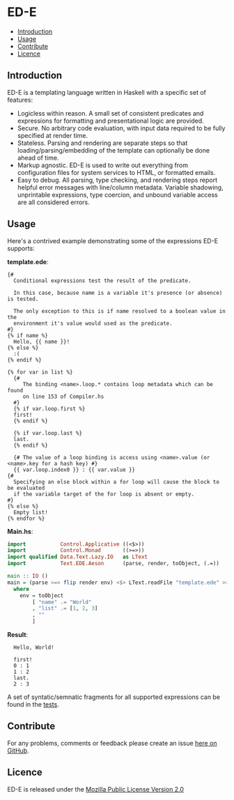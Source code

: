 # ED-E

* [Introduction](#introduction)
* [Usage](#usage)
* [Contribute](#contribute)
* [Licence](#licence)


## Introduction

ED-E is a templating language written in Haskell with a specific set of features:

* Logicless within reason. A small set of consistent predicates
and expressions for formatting and presentational logic are provided.
* Secure. No arbitrary code evaluation, with input data required to be fully specified
at render time.
* Stateless. Parsing and rendering are separate steps so that loading/parsing/embedding
of the template can optionally be done ahead of time.
* Markup agnostic. ED-E is used to write out everything from configuration files for
system services to HTML, or formatted emails.
* Easy to debug. All parsing, type checking, and rendering steps report helpful
error messages with line/column metadata. Variable shadowing, unprintable expressions,
type coercion, and unbound variable access are all considered errors.


## Usage

Here's a contrived example demonstrating some of the expressions ED-E supports:

**template.ede**:

```HTML+Django
{#
  Conditional expressions test the result of the predicate.

  In this case, because name is a variable it's presence (or absence) is tested.

  The only exception to this is if name resolved to a boolean value in the
  environment it's value would used as the predicate.
#}
{% if name %}
  Hello, {{ name }}!
{% else %}
  :(
{% endif %}

{% for var in list %}
  {#
     The binding <name>.loop.* contains loop metadata which can be found
     on line 153 of Compiler.hs
  #}
  {% if var.loop.first %}
  first!
  {% endif %}

  {% if var.loop.last %}
  last.
  {% endif %}

  {# The value of a loop binding is access using <name>.value (or <name>.key for a hash key) #}
  {{ var.loop.index0 }} : {{ var.value }}
{#
  Specifying an else block within a for loop will cause the block to be evaluated
  if the variable target of the for loop is absent or empty.
#}
{% else %}
  Empty list!
{% endfor %}
```

**Main.hs**:

```haskell
import           Control.Applicative ((<$>))
import           Control.Monad       ((>=>))
import qualified Data.Text.Lazy.IO   as LText
import           Text.EDE.Aeson      (parse, render, toObject, (.=))

main :: IO ()
main = (parse >=> flip render env) <$> LText.readFile "template.ede" >>= print
  where
    env = toObject
        [ "name" .= "World"
        , "list" .= [1, 2, 3]
        , ""
        ]
```

**Result**:

```
  Hello, World!

  first!
  0 : 1
  1 : 2
  last.
  2 : 3
```

A set of syntatic/semnatic fragments for all supported expressions can be found in the [tests](test/resources).


## Contribute

For any problems, comments or feedback please create an issue [here on GitHub](github.com/brendanhay/ed-e/issues).


## Licence

ED-E is released under the [Mozilla Public License Version 2.0](http://www.mozilla.org/MPL/)

